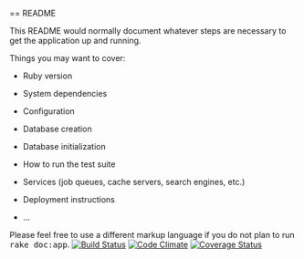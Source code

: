 == README

This README would normally document whatever steps are necessary to get the
application up and running.

Things you may want to cover:

* Ruby version

* System dependencies

* Configuration

* Database creation

* Database initialization

* How to run the test suite

* Services (job queues, cache servers, search engines, etc.)

* Deployment instructions

* ...


Please feel free to use a different markup language if you do not plan to run
<tt>rake doc:app</tt>.
[![Build Status](https://travis-ci.org/daverhub/huntracker.svg?branch=master)](https://travis-ci.org/daverhub/huntracker) [![Code Climate](https://codeclimate.com/github/daverhub/huntracker.png)](https://codeclimate.com/github/daverhub/huntracker) [![Coverage Status](https://coveralls.io/repos/daverhub/huntracker/badge.png)](https://coveralls.io/r/daverhub/huntracker)
